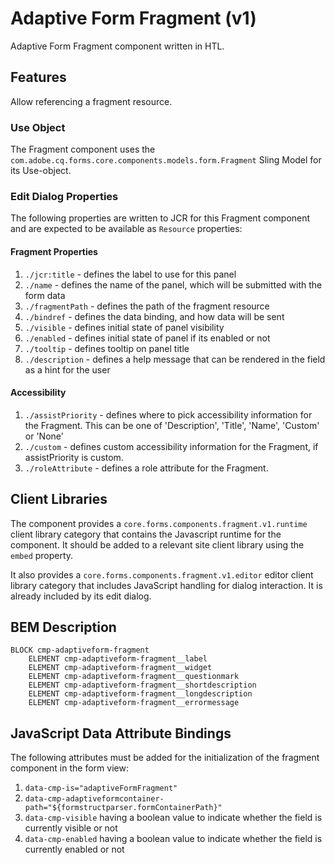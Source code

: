 <!--
Copyright 2023 Adobe

Licensed under the Apache License, Version 2.0 (the "License");
you may not use this file except in compliance with the License.
You may obtain a copy of the License at

    http://www.apache.org/licenses/LICENSE-2.0

Unless required by applicable law or agreed to in writing, software
distributed under the License is distributed on an "AS IS" BASIS,
WITHOUT WARRANTIES OR CONDITIONS OF ANY KIND, either express or implied.
See the License for the specific language governing permissions and
limitations under the License.
-->
Adaptive Form Fragment (v1)
====
Adaptive Form Fragment component written in HTL.

## Features
Allow referencing a fragment resource.

### Use Object
The Fragment component uses the `com.adobe.cq.forms.core.components.models.form.Fragment` Sling Model for its Use-object.

### Edit Dialog Properties
The following properties are written to JCR for this Fragment component and are expected to be available as `Resource` properties:

#### Fragment Properties
1. `./jcr:title` - defines the label to use for this panel
2. `./name` - defines the name of the panel, which will be submitted with the form data
3. `./fragmentPath` - defines the path of the fragment resource
4. `./bindref` - defines the data binding, and how data will be sent
5. `./visible` - defines initial state of panel visibility
6. `./enabled` - defines initial state of panel if its enabled or not
7. `./tooltip` - defines tooltip on panel title
8. `./description` - defines a help message that can be rendered in the field as a hint for the user

#### Accessibility
1. `./assistPriority` - defines where to pick accessibility information for the Fragment. This can be one of 'Description', 'Title', 'Name', 'Custom' or 'None'
2. `./custom` - defines custom accessibility information for the Fragment, if assistPriority is custom.
3. `./roleAttribute` - defines a role attribute for the Fragment.

## Client Libraries
The component provides a `core.forms.components.fragment.v1.runtime` client library category that contains the Javascript runtime for the component. 
It should be added to a relevant site client library using the `embed` property.

It also provides a `core.forms.components.fragment.v1.editor` editor client library category that includes
JavaScript handling for dialog interaction. It is already included by its edit dialog.

## BEM Description
```
BLOCK cmp-adaptiveform-fragment
    ELEMENT cmp-adaptiveform-fragment__label
    ELEMENT cmp-adaptiveform-fragment__widget
    ELEMENT cmp-adaptiveform-fragment__questionmark
    ELEMENT cmp-adaptiveform-fragment__shortdescription
    ELEMENT cmp-adaptiveform-fragment__longdescription
    ELEMENT cmp-adaptiveform-fragment__errormessage
```

## JavaScript Data Attribute Bindings

The following attributes must be added for the initialization of the fragment component in the form view:  
 1. `data-cmp-is="adaptiveFormFragment"`
 2. `data-cmp-adaptiveformcontainer-path="${formstructparser.formContainerPath}"`
 3. `data-cmp-visible` having a boolean value to indicate whether the field is currently visible or not
 4. `data-cmp-enabled` having a boolean value to indicate whether the field is currently enabled or not
